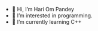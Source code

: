 - 👋 Hi, I’m Hari Om Pandey 
- 👀 I’m interested in programming.
- 🌱 I’m currently learning C++

<!---
HariOm272/HariOm272 is a ✨ special ✨ repository because its `README.md` (this file) appears on your GitHub profile.
You can click the Preview link to take a look at your changes.
--->
